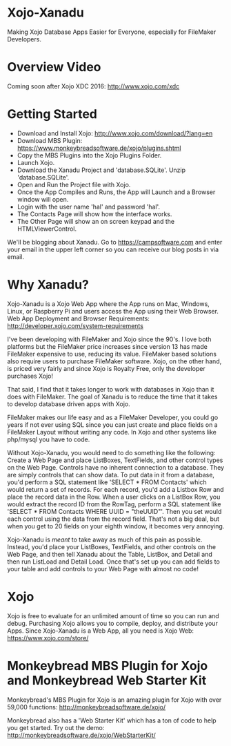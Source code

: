# Xojo-Xanadu  

Making Xojo Database Apps Easier for Everyone, especially for FileMaker Developers.

# Overview Video
 
Coming soon after Xojo XDC 2016: http://www.xojo.com/xdc

# Getting Started

- Download and Install Xojo: http://www.xojo.com/download/?lang=en
- Download MBS Plugin: https://www.monkeybreadsoftware.de/xojo/plugins.shtml
- Copy the MBS Plugins into the Xojo Plugins Folder.
- Launch Xojo.
- Download the Xanadu Project and 'database.SQLite'. Unzip 'database.SQLite'.
- Open and Run the Project file with Xojo.
- Once the App Compiles and Runs, the App will Launch and a Browser window will open.
- Login with the user name 'hal' and password 'hal'.
- The Contacts Page will show how the interface works.
- The Other Page will show an on screen keypad and the HTMLViewerControl.

We'll be blogging about Xanadu. Go to https://campsoftware.com and enter your email in the upper left corner so you can receive our blog posts in via email.

# Why Xanadu?

Xojo-Xanadu is a Xojo Web App where the App runs on Mac, Windows, Linux, or Raspberry Pi and users access the App using their Web Browser. Web App Deployment and Browser Requirements: http://developer.xojo.com/system-requirements

I've been developing with FileMaker and Xojo since the 90's. I love both platforms but the FileMaker price increases since version 13 has made FileMaker expensive to use, reducing its value. FileMaker based solutions also require users to purchase FileMaker software. Xojo, on the other hand, is priced very fairly and since Xojo is Royalty Free, only the developer purchases Xojo!

That said, I find that it takes longer to work with databases in Xojo than it does with FileMaker. The goal of Xanadu is to reduce the time that it takes to develop database driven apps with Xojo. 

FileMaker makes our life easy and as a FileMaker Developer, you could go years if not ever using SQL since you can just create and place fields on a FileMaker Layout without writing any code. In Xojo and other systems like php/mysql you have to code. 

Without Xojo-Xanadu, you would need to do something like the following: Create a Web Page and place ListBoxes, TextFields, and other control types on the Web Page. Controls have no inherent connection to a database. They are simply controls that can show data. To put data in it from a database, you'd perform a SQL statement like 'SELECT * FROM Contacts' which would return a set of records. For each record, you'd add a Listbox Row and place the record data in the Row. When a user clicks on a ListBox Row, you would extract the record ID from the RowTag, perform a SQL statement like 'SELECT * FROM Contacts WHERE UUID = "theUUID"'. Then you set would each control using the data from the record field. That's not a big deal, but when you get to 20 fields on your eighth window, it becomes very annoying.

Xojo-Xanadu is *meant* to take away as much of this pain as possible. Instead, you'd place your ListBoxes, TextFields, and other controls on the Web Page, and then tell Xanadu about the Table, ListBox, and Detail and then run ListLoad and Detail Load. Once that's set up you can add fields to your table and add controls to your Web Page with almost no code!

# Xojo 

Xojo is free to evaluate for an unlimited amount of time so you can run and debug. Purchasing Xojo allows you to compile, deploy, and distribute your Apps. Since Xojo-Xanadu is a Web App, all you need is Xojo Web: https://www.xojo.com/store/ 

# Monkeybread MBS Plugin for Xojo and Monkeybread Web Starter Kit

Monkeybread's MBS Plugin for Xojo is an amazing plugin for Xojo with over 59,000 functions: http://monkeybreadsoftware.de/xojo/

Monkeybread also has a 'Web Starter Kit' which has a ton of code to help you get started. Try out the demo: http://monkeybreadsoftware.de/xojo/WebStarterKit/